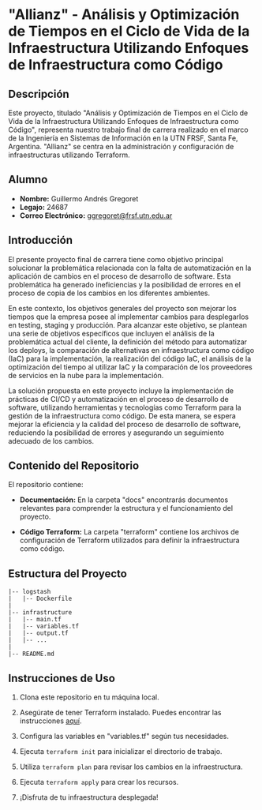 # "Allianz" - Análisis y Optimización de Tiempos en el Ciclo de Vida de la Infraestructura Utilizando Enfoques de Infraestructura como Código

## Descripción

Este proyecto, titulado "Análisis y Optimización de Tiempos en el Ciclo de Vida de la Infraestructura Utilizando Enfoques de Infraestructura como Código", representa nuestro trabajo final de carrera realizado en el marco de la Ingeniería en Sistemas de Información en la UTN FRSF, Santa Fe, Argentina. "Allianz" se centra en la administración y configuración de infraestructuras utilizando Terraform.

## Alumno

-   **Nombre:** Guillermo Andrés Gregoret
-   **Legajo:** 24687
-   **Correo Electrónico:** [ggregoret@frsf.utn.edu.ar](mailto:ggregoret@frsf.utn.edu.ar)

## Introducción
El presente proyecto final de carrera tiene como objetivo principal solucionar la problemática relacionada con la falta de automatización en la aplicación de cambios en el proceso de desarrollo de software. Esta problemática ha generado ineficiencias y la posibilidad de errores en el proceso de copia de los cambios en los diferentes ambientes.

En este contexto, los objetivos generales del proyecto son mejorar los tiempos que la empresa posee al implementar cambios para desplegarlos en testing, staging y producción. Para alcanzar este objetivo, se plantean una serie de objetivos específicos que incluyen el análisis de la problemática actual del cliente, la definición del método para automatizar los deploys, la comparación de alternativas en infraestructura como código (IaC) para la implementación, la realización del código IaC, el análisis de la optimización del tiempo al utilizar IaC y la comparación de los proveedores de servicios en la nube para la implementación.
 
La solución propuesta en este proyecto incluye la implementación de prácticas de CI/CD y automatización en el proceso de desarrollo de software, utilizando herramientas y tecnologías como Terraform para la gestión de la infraestructura como código. De esta manera, se espera mejorar la eficiencia y la calidad del proceso de desarrollo de software, reduciendo la posibilidad de errores y asegurando un seguimiento adecuado de los cambios.

## Contenido del Repositorio

El repositorio contiene:

-   **Documentación:** En la carpeta "docs" encontrarás documentos relevantes para comprender la estructura y el funcionamiento del proyecto.
    
-   **Código Terraform:** La carpeta "terraform" contiene los archivos de configuración de Terraform utilizados para definir la infraestructura como código.
    

## Estructura del Proyecto

    |-- logstash
    |   |-- Dockerfile
    |
    |-- infrastructure
    |   |-- main.tf
    |   |-- variables.tf
    |   |-- output.tf
    |   |-- ...
    |
    |-- README.md 

## Instrucciones de Uso

1.  Clona este repositorio en tu máquina local.
    
2.  Asegúrate de tener Terraform instalado. Puedes encontrar las instrucciones [aquí](https://www.terraform.io/).
    
3.  Configura las variables en "variables.tf" según tus necesidades.
    
4.  Ejecuta `terraform init` para inicializar el directorio de trabajo.
    
5.  Utiliza `terraform plan` para revisar los cambios en la infraestructura.
    
6.  Ejecuta `terraform apply` para crear los recursos.
    
7.  ¡Disfruta de tu infraestructura desplegada!